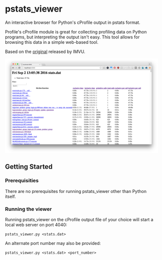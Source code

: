 # pstats_viewer

An interactive browser for Python's cProfile output in pstats format.

Profile's cProfile module is great for collecting profiling data on Python
programs, but interpreting the output isn't easy. This tool allows for browsing
this data in a simple web-based tool.

Based on the
[original](https://chadaustin.me/2008/05/open-sourced-our-pstats-viewer/)
released by IMVU.

![screenshot of pstats\_viewer](/docs/pstats_screenshot.png?raw=true)

## Getting Started

### Prerequisities

There are no prerequisites for running pstats_viewer other than Python itself.

### Running the viewer

Running pstats_viewer on the cProfile output file of your choice will start a
local web server on port 4040:

```
pstats_viewer.py <stats.dat>
```

An alternate port number may also be provided:

```
pstats_viewer.py <stats.dat> <port_number>
```
